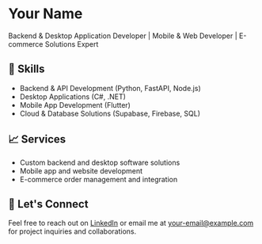<h1>Your Name</h1>

<p>Backend & Desktop Application Developer | Mobile & Web Developer | E-commerce Solutions Expert</p>

<h2>🔧 Skills</h2>
    <ul>
        <li>Backend & API Development (Python, FastAPI, Node.js)</li>
        <li>Desktop Applications (C#, .NET)</li>
        <li>Mobile App Development (Flutter)</li>
        <li>Cloud & Database Solutions (Supabase, Firebase, SQL)</li>
    </ul>

<h2>📈 Services</h2>
    <ul>
        <li>Custom backend and desktop software solutions</li>
        <li>Mobile app and website development</li>
        <li>E-commerce order management and integration</li>
    </ul>

<h2>🤝 Let's Connect</h2>
    <p>Feel free to reach out on <a href="https://www.linkedin.com">LinkedIn</a> or email me at <a href="mailto:your-email@example.com">your-email@example.com</a> for project inquiries and collaborations.</p>

<!---
sissinou-moon/sissinou-moon is a ✨ special ✨ repository because its `README.md` (this file) appears on your GitHub profile.
You can click the Preview link to take a look at your changes.
--->
